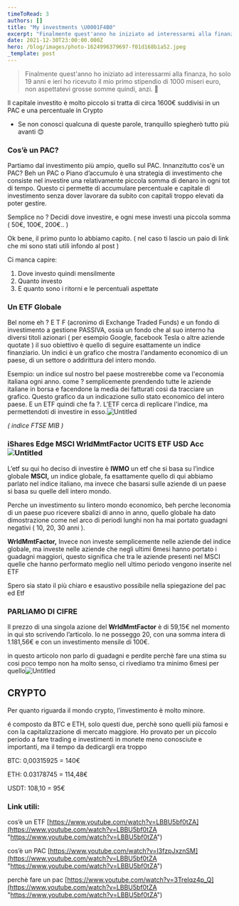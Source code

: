 ```yaml
---
timeToRead: 3
authors: []
title: "My investments \U0001F4B0"
excerpt: "Finalmente quest'anno ho iniziato ad interessarmi alla finanza, ho solo 19 anni e ieri ho ricevuto il mio primo stipendio di 1000 miseri euro, non aspettatevi grosse somme quindi, anzi. \U0001F972"
date: 2021-12-30T23:00:00.000Z
hero: /blog/images/photo-1624996379697-f01d168b1a52.jpeg
_template: post
---
```


> Finalmente quest'anno ho iniziato ad interessarmi alla finanza, ho solo 19 anni e ieri ho ricevuto il mio primo stipendio di 1000 miseri euro, non aspettatevi grosse somme quindi, anzi. 🥲

Il capitale investito è molto piccolo si tratta di circa 1600€ suddivisi in un PAC e una percentuale in Crypto

* Se non conosci qualcuna di queste parole, tranquillo spiegherò tutto più avanti 😊

### Cos’è un PAC?

Partiamo dal investimento più ampio, quello sul PAC. Innanzitutto cos'è un PAC? Beh un PAC o Piano d’accumulo è una strategia di investimento che consiste nel investire una relativamente piccola somma di denaro in ogni tot di tempo. Questo ci permette di accumulare percentuale e capitale di investimento senza dover lavorare da subito con capitali troppo elevati da poter gestire.

Semplice no ? Decidi dove investire, e ogni mese investi una piccola somma ( 50€, 100€, 200€.. )

Ok bene, il primo punto lo abbiamo capito. ( nel caso ti lascio un paio di link che mi sono stati utili infondo al post )

Ci manca capire:

1. Dove investo quindi mensilmente
2. Quanto investo
3. E quanto sono i ritorni e le percentuali aspettate

### Un ETF Globale

Bel nome eh ? E T F (acronimo di Exchange Traded Funds) e un fondo di investimento a gestione PASSIVA, ossia un fondo che al suo interno ha diversi titoli azionari ( per esempio Google, facebook Tesla o altre aziende quotate ) il suo obiettivo è quello di seguire esattamente un indice finanziario. Un indici è un grafico che mostra l'andamento economico di un paese, di un settore o addirittura del intero mondo.

Esempio: un indice sul nostro bel paese mostrerebbe come va l'economia italiana ogni anno. come ? semplicemente prendendo tutte le aziende italiane in borsa e facendone la media dei fatturati così da tracciare un grafico. Questo grafico da un indicazione sullo stato economico del intero paese. E un ETF quindi che fa ?. L’ETF cerca di replicare l'indice, ma permettendoti di investire in esso.![Untitled](https://s3-us-west-2.amazonaws.com/secure.notion-static.com/890c8ee0-3bc8-44a1-8978-b63332aa17a9/Untitled.png)

_( indice FTSE MIB )_

### **iShares Edge MSCI WrldMmtFactor UCITS ETF USD Acc**![Untitled](https://s3-us-west-2.amazonaws.com/secure.notion-static.com/99ef33e5-691f-488d-9e26-a5617e998b53/Untitled.png)

L’etf su qui ho deciso di investire è **IWMO** un etf che si basa su l’indice globale **MSCI,** un indice globale, fa esattamente quello di qui abbiamo parlato nel indice italiano, ma invece che basarsi sulle aziende di un paese si basa su quelle dell intero mondo.

Perche un investimento su lintero mondo economico, beh perche leconomia di un paese puo ricevere sbalizi di anno in anno, quello globale ha dato dimostrazione come nel arco di periodi lunghi non ha mai portato guadagni negativi ( 10, 20, 30 anni ).

**WrldMmtFactor,** Invece non investe semplicemente nelle aziende del indice globale, ma investe nelle aziende che negli ultimi 6mesi hanno portato i guadagni maggiori, questo significa che tra le aziende presenti nel MSCI quelle che hanno performato meglio nell ultimo periodo vengono inserite nel ETF

Spero sia stato il più chiaro e esaustivo possibile nella spiegazione del pac ed Etf

### PARLIAMO DI CIFRE

Il prezzo di una singola azione del **WrldMmtFactor** è di 59,15€ nel momento in qui sto scrivendo l’articolo. Io ne posseggo 20, con una somma intera di 1.181,56€ e con un investimento mensile di 100€.

in questo articolo non parlo di guadagni e perdite perchè fare una stima su cosi poco tempo non ha molto senso, ci rivediamo tra minimo 6mesi per quello![Untitled](https://s3-us-west-2.amazonaws.com/secure.notion-static.com/bc6aaca2-1b0b-4a48-95cc-27bfa27e4d6d/Untitled.png)

## CRYPTO

Per quanto riguarda il mondo crypto, l’investimento è molto minore.

é composto da BTC e ETH, solo questi due, perchè sono quelli più famosi e con la capitalizzazione di mercato maggiore. Ho provato per un piccolo periodo a fare trading e investimenti in monete meno conosciute e importanti, ma il tempo da dedicargli era troppo

BTC: 0,00315925 = 140€

ETH: 0.03178745 = 114,48€

USDT: 108,10 = 95€

### Link utili:

cos’è un ETF [https://www.youtube.com/watch?v=LBBU5bf0tZA](https://www.youtube.com/watch?v=LBBU5bf0tZA "https://www.youtube.com/watch?v=LBBU5bf0tZA")

cos’è un PAC [https://www.youtube.com/watch?v=I3fzpJxznSM](https://www.youtube.com/watch?v=LBBU5bf0tZA "https://www.youtube.com/watch?v=LBBU5bf0tZA")

perchè fare un pac [https://www.youtube.com/watch?v=3TreIqz4p_Q](https://www.youtube.com/watch?v=LBBU5bf0tZA "https://www.youtube.com/watch?v=LBBU5bf0tZA")

